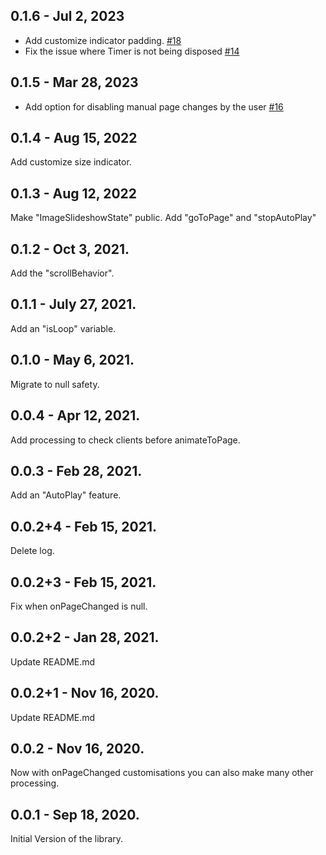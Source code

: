 ## 0.1.6 - Jul 2, 2023

- Add customize indicator padding. [#18](https://github.com/edasandesu/flutter_image_slideshow/pull/18)
- Fix the issue where Timer is not being disposed [#14](https://github.com/edasandesu/flutter_image_slideshow/issues/14)

## 0.1.5 - Mar 28, 2023

- Add option for disabling manual page changes by the user [#16](https://github.com/edasandesu/flutter_image_slideshow/pull/16)

## 0.1.4 - Aug 15, 2022

Add customize size indicator.

## 0.1.3 - Aug 12, 2022

Make "ImageSlideshowState" public.
Add "goToPage" and "stopAutoPlay"

## 0.1.2 - Oct 3, 2021.

Add the "scrollBehavior".

## 0.1.1 - July 27, 2021.

Add an "isLoop" variable.

## 0.1.0 - May 6, 2021.

Migrate to null safety.

## 0.0.4 - Apr 12, 2021.

Add processing to check clients before animateToPage.

## 0.0.3 - Feb 28, 2021.

Add an "AutoPlay" feature.

## 0.0.2+4 - Feb 15, 2021.

Delete log.

## 0.0.2+3 - Feb 15, 2021.

Fix when onPageChanged is null.

## 0.0.2+2 - Jan 28, 2021.

Update README.md

## 0.0.2+1 - Nov 16, 2020.

Update README.md

## 0.0.2 - Nov 16, 2020.

Now with onPageChanged customisations you can also make many other processing.

## 0.0.1 - Sep 18, 2020.

Initial Version of the library.
